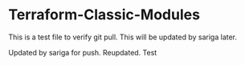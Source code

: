 # Terraform-Classic-Modules
This is a test file to verify git pull.
This will be updated by sariga later.

Updated by sariga for push.
Reupdated.
Test
